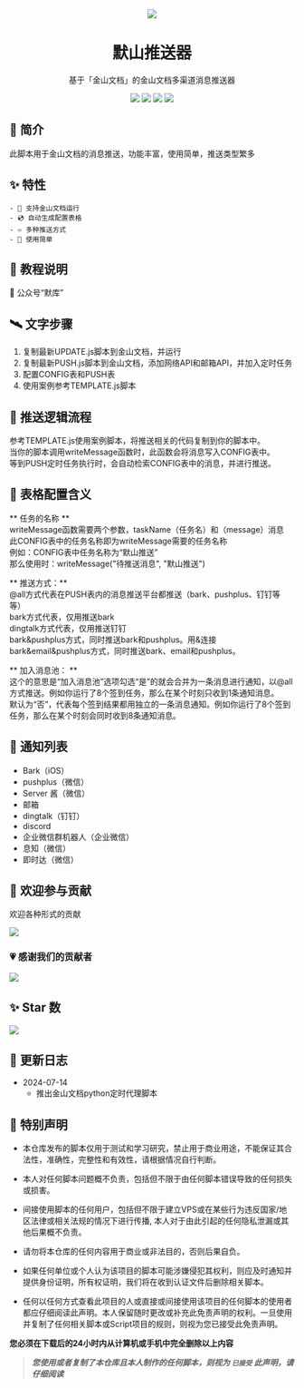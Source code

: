 <div align="center">
    <img src="https://socialify.git.ci/imoki/wpsPush/image?description=1&font=Rokkitt&forks=1&issues=1&language=1&owner=1&pattern=Circuit%20Board&pulls=1&stargazers=1&theme=Dark">
<h1>默山推送器</h1>
基于「金山文档」的金山文档多渠道消息推送器

<div id="shield">

[![][github-stars-shield]][github-stars-link]
[![][github-forks-shield]][github-forks-link]
[![][github-issues-shield]][github-issues-link]
[![][github-contributors-shield]][github-contributors-link]

<!-- SHIELD GROUP -->
</div>
</div>

## 🎊 简介
此脚本用于金山文档的消息推送，功能丰富，使用简单，推送类型繁多  

## ✨ 特性
    - 📀 支持金山文档运行
    - 💿 自动生成配置表格
    - ♾️ 多种推送方式
    - 💽 使用简单

## 🍨 教程说明
💬 公众号“默库”

## 🛰️ 文字步骤
1. 复制最新UPDATE.js脚本到金山文档，并运行
2. 复制最新PUSH.js脚本到金山文档，添加网络API和邮箱API，并加入定时任务
3. 配置CONFIG表和PUSH表
4. 使用案例参考TEMPLATE.js脚本

## 🚀 推送逻辑流程
参考TEMPLATE.js使用案例脚本，将推送相关的代码复制到你的脚本中。  
当你的脚本调用writeMessage函数时，此函数会将消息写入CONFIG表中。  
等到PUSH定时任务执行时，会自动检索CONFIG表中的消息，并进行推送。  

## 🧾 表格配置含义
** 任务的名称 **  
writeMessage函数需要两个参数，taskName（任务名）和（message）消息  
此CONFIG表中的任务名称即为writeMessage需要的任务名称  
例如：CONFIG表中任务名称为“默山推送”  
那么使用时：writeMessage("待推送消息", "默山推送")   
  
** 推送方式：**  
@all方式代表在PUSH表内的消息推送平台都推送（bark、pushplus、钉钉等等）  
bark方式代表，仅用推送bark  
dingtalk方式代表，仅用推送钉钉  
bark&pushplus方式，同时推送bark和pushplus。用&连接  
bark&email&pushplus方式，同时推送bark、email和pushplus。  
  
** 加入消息池： **  
这个的意思是“加入消息池”选项勾选“是”的就会合并为一条消息进行通知，以@all方式推送。例如你运行了8个签到任务，那么在某个时刻只收到1条通知消息。  
默认为“否”，代表每个签到结果都用独立的一条消息通知。例如你运行了8个签到任务，那么在某个时刻会同时收到8条通知消息。  

## 💬 通知列表
- Bark（iOS）
- pushplus（微信）
- Server 酱（微信）
- 邮箱
- dingtalk（钉钉）
- discord
- 企业微信群机器人（企业微信）
- 息知（微信）
- 即时达（微信）


## 🤝 欢迎参与贡献
欢迎各种形式的贡献

[![][pr-welcome-shield]][pr-welcome-link]

### 💗 感谢我们的贡献者
[![][github-contrib-shield]][github-contrib-link]


## ✨ Star 数

[![][starchart-shield]][starchart-link]

## 📝 更新日志 
- 2024-07-14
    * 推出金山文档python定时代理脚本

## 📌 特别声明

- 本仓库发布的脚本仅用于测试和学习研究，禁止用于商业用途，不能保证其合法性，准确性，完整性和有效性，请根据情况自行判断。

- 本人对任何脚本问题概不负责，包括但不限于由任何脚本错误导致的任何损失或损害。

- 间接使用脚本的任何用户，包括但不限于建立VPS或在某些行为违反国家/地区法律或相关法规的情况下进行传播, 本人对于由此引起的任何隐私泄漏或其他后果概不负责。

- 请勿将本仓库的任何内容用于商业或非法目的，否则后果自负。

- 如果任何单位或个人认为该项目的脚本可能涉嫌侵犯其权利，则应及时通知并提供身份证明，所有权证明，我们将在收到认证文件后删除相关脚本。

- 任何以任何方式查看此项目的人或直接或间接使用该项目的任何脚本的使用者都应仔细阅读此声明。本人保留随时更改或补充此免责声明的权利。一旦使用并复制了任何相关脚本或Script项目的规则，则视为您已接受此免责声明。

**您必须在下载后的24小时内从计算机或手机中完全删除以上内容**

> ***您使用或者复制了本仓库且本人制作的任何脚本，则视为 `已接受` 此声明，请仔细阅读***

<!-- LINK GROUP -->
[github-codespace-link]: https://codespaces.new/imoki/wpsPush
[github-codespace-shield]: https://github.com/imoki/wpsPush/blob/main/images/codespaces.png?raw=true
[github-contributors-link]: https://github.com/imoki/wpsPush/graphs/contributors
[github-contributors-shield]: https://img.shields.io/github/contributors/imoki/wpsPush?color=c4f042&labelColor=black&style=flat-square
[github-forks-link]: https://github.com/imoki/wpsPush/network/members
[github-forks-shield]: https://img.shields.io/github/forks/imoki/wpsPush?color=8ae8ff&labelColor=black&style=flat-square
[github-issues-link]: https://github.com/imoki/wpsPush/issues
[github-issues-shield]: https://img.shields.io/github/issues/imoki/wpsPush?color=ff80eb&labelColor=black&style=flat-square
[github-stars-link]: https://github.com/imoki/wpsPush/stargazers
[github-stars-shield]: https://img.shields.io/github/stars/imoki/wpsPush?color=ffcb47&labelColor=black&style=flat-square
[github-releases-link]: https://github.com/imoki/wpsPush/releases
[github-releases-shield]: https://img.shields.io/github/v/release/imoki/wpsPush?labelColor=black&style=flat-square
[github-release-date-link]: https://github.com/imoki/wpsPush/releases
[github-release-date-shield]: https://img.shields.io/github/release-date/imoki/wpsPush?labelColor=black&style=flat-square
[pr-welcome-link]: https://github.com/imoki/wpsPush/pulls
[pr-welcome-shield]: https://img.shields.io/badge/🤯_pr_welcome-%E2%86%92-ffcb47?labelColor=black&style=for-the-badge
[github-contrib-link]: https://github.com/imoki/wpsPush/graphs/contributors
[github-contrib-shield]: https://contrib.rocks/image?repo=imoki%2Fsign_script
[docker-pull-shield]: https://img.shields.io/docker/pulls/imoki/wpsPush?labelColor=black&style=flat-square
[docker-pull-link]: https://hub.docker.com/repository/docker/imoki/wpsPush
[docker-size-shield]: https://img.shields.io/docker/image-size/imoki/wpsPush?labelColor=black&style=flat-square
[docker-size-link]: https://hub.docker.com/repository/docker/imoki/wpsPush
[docker-stars-shield]: https://img.shields.io/docker/stars/imoki/wpsPush?labelColor=black&style=flat-square
[docker-stars-link]: https://hub.docker.com/repository/docker/imoki/wpsPush
[starchart-shield]: https://api.star-history.com/svg?repos=imoki/wpsPython&type=Date
[starchart-link]: https://api.star-history.com/svg?repos=imoki/wpsPython&type=Date

